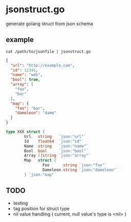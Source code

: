 # jsonstruct.go

generate golang struct from json schema

## example

```
cat /path/to/jsonfile | jsonstruct.go
```

```json
{
  "url": "http://example.com",
  "id": 12345,
  "name": "web",
  "bool": true,
  "array": [
    "foo",
    "bar"
  ],
  "map": {
    "foo": "bar",
    "dameleon": "dame"
  }
}
```

```go
type XXX struct {
        Url   string   `json:"url"`
        Id    float64  `json:"id"`
        Name  string   `json:"name"`
        Bool  bool     `json:"bool"`
        Array []string `json:"array"`
        Map   struct {
                Foo      string `json:"foo"`
                Dameleon string `json:"dameleon"`
        } `json:"map"`
```

## TODO

* testing
* tag position for struct type
* nil value handling ( current, null value's type is &lt;nil&gt; )
